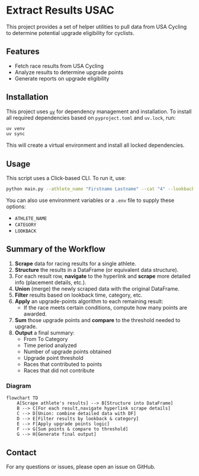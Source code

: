 # Extract Results USAC

This project provides a set of helper utilities to pull data from USA Cycling to determine potential upgrade eligibility for cyclists.

## Features

- Fetch race results from USA Cycling
- Analyze results to determine upgrade points
- Generate reports on upgrade eligibility

## Installation

This project uses [`uv`](https://github.com/astral-sh/uv) for dependency management and installation. To install all required dependencies based on `pyproject.toml` and `uv.lock`, run:

```bash
uv venv
uv sync
```

This will create a virtual environment and install all locked dependencies.

## Usage

This script uses a Click-based CLI. To run it, use:

```bash
python main.py --athlete_name "Firstname Lastname" --cat "4" --lookback 12mo
```

You can also use environment variables or a `.env` file to supply these options:

- `ATHLETE_NAME`
- `CATEGORY`
- `LOOKBACK`

## Summary of the Workflow

1. **Scrape** data for racing results for a single athlete.
2. **Structure** the results in a DataFrame (or equivalent data structure).
3. For each result row, **navigate** to the hyperlink and **scrape** more detailed info (placement details, etc.).
4. **Union** (merge) the newly scraped data with the original DataFrame.
5. **Filter** results based on lookback time, category, etc.
6. **Apply** an upgrade-points algorithm to each remaining result:
   - If the race meets certain conditions, compute how many points are awarded.
7. **Sum** those upgrade points and **compare** to the threshold needed to upgrade.
8. **Output** a final summary:
   - From To Category
   - Time period analyzed
   - Number of upgrade points obtained
   - Upgrade point threshold
   - Races that contributed to points
   - Races that did not contribute


### Diagram

```mermaid
flowchart TD
    A[Scrape athlete's results] --> B[Structure into DataFrame]
    B --> C[For each result,navigate hyperlink scrape details]
    C --> D[Union: combine detailed data with DF]
    D --> E[Filter results by lookback & category]
    E --> F[Apply upgrade points logic]
    F --> G[Sum points & compare to threshold]
    G --> H[Generate final output]
```

## Contact

For any questions or issues, please open an issue on GitHub.
